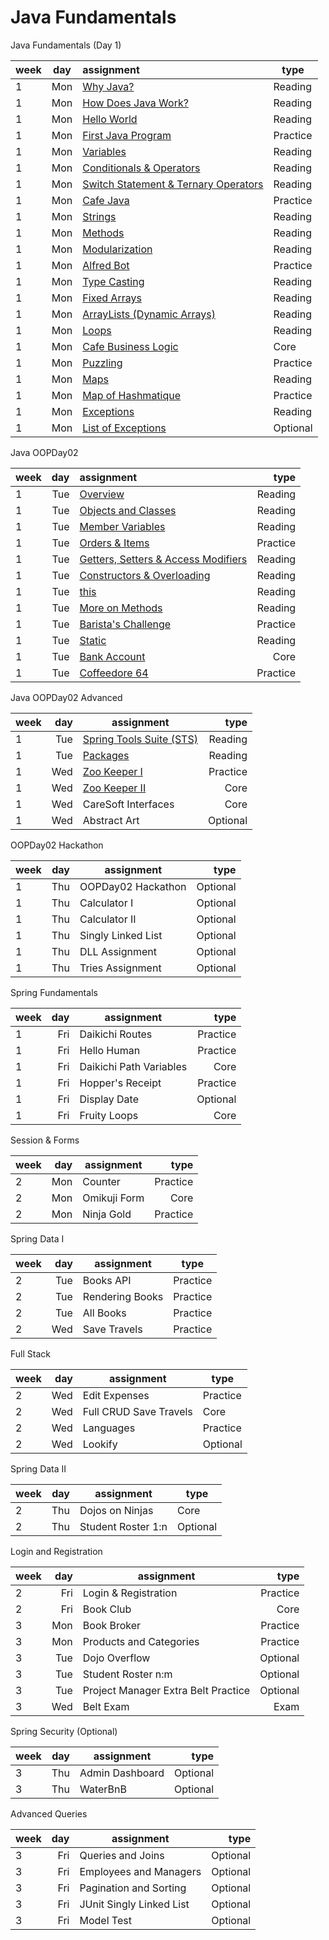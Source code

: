 # Java Fundamentals

Java Fundamentals (Day 1)

| week | day | assignment                                                                                                | type     |
|------|-----|:----------------------------------------------------------------------------------------------------------|----------|
| 1    | Mon | [Why Java?](src/FundamentalsDay01/Reading/WhyJava/WhyJava.md)                                             | Reading  |
| 1    | Mon | [How Does Java Work?](src/FundamentalsDay01/Reading/HowDoesJavaWork/HowDoesJavaWork.java)                 | Reading  |
| 1    | Mon | [Hello World](src/FundamentalsDay01/Reading/HelloWorld/Test.java)                                         | Reading  |
| 1    | Mon | [First Java Program](src/FundamentalsDay01/Assignments/FirstJavaProgram/README.md)                        | Practice |
| 1    | Mon | [Variables](src/FundamentalsDay01/Reading/Variables/Variables.java)                                       | Reading  |
| 1    | Mon | [Conditionals & Operators](src/FundamentalsDay01/Reading/ConditionalsAndOperators/README.md)              | Reading  |
| 1    | Mon | [Switch Statement & Ternary Operators](src/FundamentalsDay01/Reading/SwitchAndTernaryOperators/README.md) | Reading  |
| 1    | Mon | [Cafe Java](src/FundamentalsDay01/Assignments/CafeJava/README.md)                                         | Practice |
| 1    | Mon | [Strings](src/FundamentalsDay01/Reading/Strings/Strings.java)                                             | Reading  |
| 1    | Mon | [Methods](src/FundamentalsDay01/Reading/Methods/Methods.java)                                             | Reading  |
| 1    | Mon | [Modularization](src/FundamentalsDay01/Reading/Modularization/Modularization.java)                        | Reading  |
| 1    | Mon | [Alfred Bot](src/FundamentalsDay01/Assignments/AlfredBot/README.md)                                       | Practice |
| 1    | Mon | [Type Casting](src/FundamentalsDay01/Reading/TypeCasting/TypeCasting.java)                                | Reading  |
| 1    | Mon | [Fixed Arrays](src/FundamentalsDay01/Reading/FixedArrays/FixedArrays.java)                                | Reading  |
| 1    | Mon | [ArrayLists (Dynamic Arrays)](src/FundamentalsDay01/Reading/ArrayLists/ArrayLists.java)                   | Reading  |
| 1    | Mon | [Loops](src/FundamentalsDay01/Reading/Loops/Loops.java)                                                   | Reading  |
| 1    | Mon | [Cafe Business Logic](src/FundamentalsDay01/Assignments/CafeBusinessLogic/README.md)	                     | Core     |
| 1    | Mon | [Puzzling](src/FundamentalsDay01/Assignments/Puzzling/README.md)                                          | Practice |
| 1    | Mon | [Maps](src/FundamentalsDay01/Reading/Maps/Maps.java)                                                      | Reading  |
| 1    | Mon | [Map of Hashmatique](src/FundamentalsDay01/Assignments/MapOfHashmatique/README.md)	                       | Practice |
| 1    | Mon | [Exceptions](src/FundamentalsDay01/Reading/Exceptions/Exceptions.java)                                    | Reading  |
| 1    | Mon | [List of Exceptions](src/FundamentalsDay01/Assignments/AlfredBot/README.md)                               | Optional |

Java OOPDay02

| week | day | assignment                                                                                             |     type |
|------|----:|:-------------------------------------------------------------------------------------------------------|---------:|
| 1    | Tue | [Overview](src/OOPDay02/Reading/Overview/README.md)                                                    |  Reading |
| 1    | Tue | [Objects and Classes](src/OOPDay02/Reading/ObjectsAndClasses/README.md)                                |  Reading |
| 1    | Tue | [Member Variables](src/OOPDay02/Reading/MemberVariables/README.md)                                     |  Reading |
| 1    | Tue | [Orders & Items](src/OOPDay02/Assignments/OrdersAndItems/README.md)	                                   | Practice |
| 1    | Tue | [Getters, Setters & Access Modifiers](src/OOPDay02/Reading/GettersSettersAndAccessModifiers/README.md) |  Reading |
| 1    | Tue | [Constructors & Overloading](src/OOPDay02/Reading/ConstructorsAndOverloading/README.md)                |  Reading |
| 1    | Tue | [this](src/OOPDay02/Reading/this/README.md)                                                            |  Reading |
| 1    | Tue | [More on Methods](src/OOPDay02/Reading/MoreOnMethods/README.md)                                        |  Reading |
| 1    | Tue | [Barista's Challenge](src/OOPDay02/Assignments/BaristasChallenge/README.md)	                           | Practice |
| 1    | Tue | [Static](src/OOPDay02/Reading/Static/README.md)                                                        |  Reading |
| 1    | Tue | [Bank Account](src/OOPDay02/Assignments/BaristasChallenge/README.md)	                                  |     Core |
| 1    | Tue | [Coffeedore 64](src/OOPDay02/Assignments/Coffeedore64/README.md)	                                      | Practice |

Java OOPDay02 Advanced

| week | day | assignment                                                                          |     type |
|------|----:|-------------------------------------------------------------------------------------|---------:|
| 1    | Tue | [Spring Tools Suite (STS)](src/AdvancedOOPDay03/Reading/SpringToolsSuite/README.md) |  Reading |
| 1    | Tue | [Packages](src/AdvancedOOPDay03/Reading/Packages/README.md)                         |  Reading |
| 1    | Wed | [Zoo Keeper I](src/AdvancedOOPDay03/Assignments/ZooKeeperI/README.md)	              | Practice |
| 1    | Wed | [Zoo Keeper II](src/AdvancedOOPDay03/Assignments/ZooKeeperII/README.md)	            |     Core |
| 1    | Wed | CareSoft Interfaces	                                                                |     Core |
| 1    | Wed | Abstract Art 	                                                                      | Optional |

OOPDay02 Hackathon

| week | day | assignment          |     type |
|------|----:|---------------------|---------:|
| 1    | Thu | OOPDay02 Hackathon	      | Optional |
| 1    | Thu | Calculator I        | Optional |
| 1    | Thu | Calculator II 	     | Optional |
| 1    | Thu | Singly Linked List	 | Optional |
| 1    | Thu | DLL Assignment	     | Optional |
| 1    | Thu | Tries Assignment 	  | Optional |

Spring Fundamentals

| week | day | assignment               |     type |
|------|----:|--------------------------|---------:|
| 1    | Fri | Daikichi Routes	         | Practice |
| 1    | Fri | Hello Human	             | Practice |
| 1    | Fri | Daikichi Path Variables	 |     Core |
| 1    | Fri | Hopper's Receipt	        | Practice |
| 1    | Fri | 	Display Date	           | Optional |
| 1    | Fri | 	Fruity Loops	           |     Core |

Session & Forms

| week | day | assignment   |     type |
|------|----:|--------------|---------:|
| 2    | Mon | Counter	     | Practice |
| 2    | Mon | Omikuji Form |     Core |
| 2    | Mon | Ninja Gold	  | Practice |

Spring Data I

| week | day | assignment        | type     |
|------|----:|-------------------|----------|
| 2    | Tue | 	Books API	       | Practice |
| 2    | Tue | 	Rendering Books	 | Practice |
| 2    | Tue | All Books	        | Practice |
| 2    | Wed | 	Save Travels	    | Practice |

Full Stack

| week | day | assignment              | type     |
|------|----:|-------------------------|----------|
| 2    | Wed | Edit Expenses	          | Practice |
| 2    | Wed | Full CRUD Save Travels	 | Core     |
| 2    | Wed | Languages	              | Practice |
| 2    | Wed | Lookify	                | Optional |

Spring Data II

| week | day | assignment         | type     |
|------|----:|--------------------|----------|
| 2    | Thu | Dojos on Ninjas    | Core     |
| 2    | Thu | Student Roster 1:n | Optional |

Login and Registration

| week | day | assignment                          |     type |
|------|----:|-------------------------------------|---------:|
| 2    | Fri | Login & Registration                | Practice |
| 2    | Fri | Book Club	                          |     Core |
| 3    | Mon | Book Broker	                        | Practice |
| 3    | Mon | Products and Categories	            | Practice |
| 3    | Tue | Dojo Overflow	                      | Optional |
| 3    | Tue | Student Roster n:m	                 | Optional |
| 3    | Tue | Project Manager Extra Belt Practice | Optional |
| 3    | Wed | Belt Exam                           |     Exam |

Spring Security (Optional)

| week | day | assignment       |     type |
|------|----:|------------------|---------:|
| 3    | Thu | Admin Dashboard	 | Optional |
| 3    | Thu | WaterBnB	        | Optional |

Advanced Queries

| week | day | assignment                |     type |
|------|----:|---------------------------|---------:|
| 3    | Fri | Queries and Joins	        | Optional |
| 3    | Fri | Employees and Managers 	  | Optional |
| 3    | Fri | Pagination and Sorting	   | Optional |
| 3    | Fri | JUnit Singly Linked List	 | Optional |
| 3    | Fri | Model Test	               | Optional |
